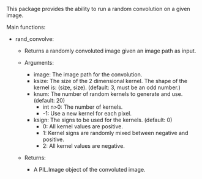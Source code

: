 This package provides the ability to run a random convolution on a given image.

Main functions:

* rand_convolve:
    * Returns a randomly convoluted image given an image path as input.

    * Arguments:

        * image: The image path for the convolution.
        * ksize: The size of the 2 dimensional kernel. The shape of the kernel is: (size, size). (default: 3, must be an odd number.)
        * knum: The number of random kernels to generate and use. (default: 20)
            * int n>0: The number of kernels.
            * -1: Use a new kernel for each pixel.
        * ksign: The signs to be used for the kernels. (default: 0)
            * 0: All kernel values are positive.
            * 1: Kernel signs are randomly mixed between negative and positive.
            * 2: All kernel values are negative.
            
    * Returns:

        * A PIL.Image object of the convoluted image.